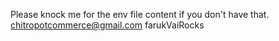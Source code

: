 Please knock me for the env file content if you don't have that.
<chitropotcommerce@gmail.com>
farukVaiRocks


